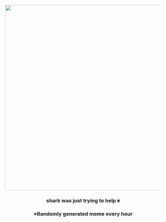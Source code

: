 <p align="center">
        <img src="https://i.redd.it/9udvlw5xhf091.jpg" width="600" height="600">
        </p>
        <h3 align="center">shark was just trying to help 💀</h3>
        <h3 align="center">*Randomly generated meme every hour</h3>
    